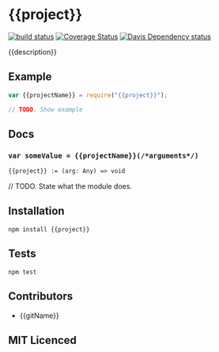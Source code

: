 # {{project}}


[![build status][build-png]][build]
[![Coverage Status][cover-png]][cover]
[![Davis Dependency status][dep-png]][dep]

<!-- [![NPM][npm-png]][npm] -->

<!-- [![browser support][test-png]][test] -->

{{description}}

## Example

```js
var {{projectName}} = require("{{project}}");

// TODO. Show example
```

## Docs

### `var someValue = {{projectName}}(/*arguments*/)`

<!--
  This is a jsig notation of your interface.
  https://github.com/Raynos/jsig
-->
```ocaml
{{project}} := (arg: Any) => void
```

// TODO. State what the module does.

## Installation

`npm install {{project}}`

## Tests

`npm test`

## Contributors

 - {{gitName}}

## MIT Licenced

  [build-png]: https://secure.travis-ci.org/{{gitName}}/{{project}}.png
  [build]: https://travis-ci.org/{{gitName}}/{{project}}
  [cover-png]: https://coveralls.io/repos/{{gitName}}/{{project}}/badge.png
  [cover]: https://coveralls.io/r/{{gitName}}/{{project}}
  [dep-png]: https://david-dm.org/{{gitName}}/{{project}}.png
  [dep]: https://david-dm.org/{{gitName}}/{{project}}
  [test-png]: https://ci.testling.com/{{gitName}}/{{project}}.png
  [test]: https://ci.testling.com/{{gitName}}/{{project}}
  [npm-png]: https://nodei.co/npm/{{project}}.png?stars&downloads
  [npm]: https://nodei.co/npm/{{project}}
